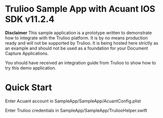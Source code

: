 # Trulioo Sample App with Acuant IOS SDK v11.2.4

**Disclaimer**
This sample application is a prototype written to demonstrate how to integrate with the Trulioo platform. It is by no means production ready and will not be supported by Trulioo. It is being hosted here strictly as an example and should not be used as a foundation for your Document Capture Applications.

You should have received an integration guide from Trulioo to show how to try this demo application.

# Quick Start
Enter Acuant account in  SampleApp/SampleApp/AcuantConfig.plist

Enter Trulioo credentials in  SampleApp/SampleApp/TruliooHelper.swift